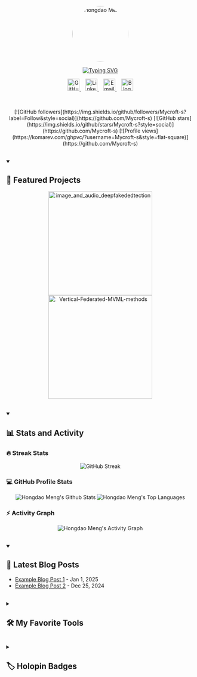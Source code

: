 <!-- Profile Header with Profile Picture -->
<p align="center">
  <a href="https://github.com/Mycroft-s">
    <!-- 此处使用 GitHub 头像（可根据需要更换为自己的头像链接） -->
    <img src="https://avatars.githubusercontent.com/Mycroft-s" alt="Hongdao Meng" width="150" style="border-radius: 50%;"/>
  </a>
</p>

<!-- Typing SVG -->
<p align="center">
  <!-- 使用 readme-typing-svg 动态打字效果 -->
  <a href="https://github.com/DenverCoder1/readme-typing-svg">
    <img src="https://readme-typing-svg.demolab.com/?lines=Full-stack%20developer;Passionate%20about%20coding;Innovating%20with%20technology;Always%20learning&font=Fira%20Code&center=true&width=440&height=45&color=F75C7E&vCenter=true&pause=1000&size=22" alt="Typing SVG"/>
  </a>
</p>

<!-- Social Icons Section -->
<p align="center">
  <a href="https://github.com/Mycroft-s">
    <img width="32" alt="GitHub" title="GitHub" src="https://cdn.jsdelivr.net/gh/devicons/devicon/icons/github/github-original.svg"/>
  </a>
  &#8287;&#8287;
  <a href="https://linkedin.com/in/hongdao-meng-70222b306">
    <img width="32" alt="LinkedIn" title="LinkedIn" src="https://cdn.jsdelivr.net/gh/devicons/devicon/icons/linkedin/linkedin-original.svg"/>
  </a>
  &#8287;&#8287;
  <a href="mailto:mycrofthd@gmail.com">
    <img width="32" alt="Email" title="Email" src="https://cdn.jsdelivr.net/gh/devicons/devicon/icons/gmail/gmail-original.svg"/>
  </a>
  &#8287;&#8287;
  <a href="https://menghongdao.com">
    <img width="32" alt="Blog" title="Blog" src="https://img.shields.io/badge/Blog-FF5722?style=for-the-badge&logo=blogger&logoColor=white"/>
  </a>
</p>

<br/>

<!-- Social Badges (动态指标) -->
<p align="center">
  [![GitHub followers](https://img.shields.io/github/followers/Mycroft-s?label=Follow&style=social)](https://github.com/Mycroft-s)
  [![GitHub stars](https://img.shields.io/github/stars/Mycroft-s?style=social)](https://github.com/Mycroft-s)
  [![Profile views](https://komarev.com/ghpvc/?username=Mycroft-s&style=flat-square)](https://github.com/Mycroft-s)
</p>

<br/>

<!-- Featured Projects -->
<details open>
  <summary><h2>🚀 Featured Projects</h2></summary>
  <p align="center">
    <a href="https://github.com/Mycroft-s/image_and_audio_deepfakededtection">
      <img width="278" src="https://github-readme-stats.vercel.app/api/pin/?username=Mycroft-s&repo=image_and_audio_deepfakededtection&theme=react&hide_border=true" alt="image_and_audio_deepfakededtection"/>
    </a>
    <a href="https://github.com/Mycroft-s/Vertical-Federated-MVML-methods">
      <img width="278" src="https://github-readme-stats.vercel.app/api/pin/?username=Mycroft-s&repo=Vertical-Federated-MVML-methods&theme=react&hide_border=true" alt="Vertical-Federated-MVML-methods"/>
    </a>
  </p>
</details>

<br/>

<!-- GitHub Stats and Activity -->
<details open>
  <summary><h2>📊 Stats and Activity</h2></summary>

  <!-- Streak Stats -->
  <h3>🔥 Streak Stats</h3>
  <p align="center">
    <img src="https://github-readme-streak-stats.herokuapp.com/?user=Mycroft-s&theme=radical&hide_border=true" alt="GitHub Streak" />
  </p>

  <!-- GitHub Profile Stats & Top Languages -->
  <h3>💻 GitHub Profile Stats</h3>
  <p align="center">
    <img alt="Hongdao Meng's Github Stats" src="https://github-readme-stats.vercel.app/api/?username=Mycroft-s&show_icons=true&include_all_commits=true&count_private=true&theme=react&hide_border=true" />
    <img alt="Hongdao Meng's Top Languages" src="https://github-readme-stats.vercel.app/api/top-langs/?username=Mycroft-s&langs_count=8&layout=compact&theme=react&hide_border=true" />
  </p>

  <!-- Activity Graph -->
  <h3>⚡ Activity Graph</h3>
  <p align="center">
    <img alt="Hongdao Meng's Activity Graph" src="https://github-readme-activity-graph.vercel.app/graph/?username=Mycroft-s&bg_color=1F222E&color=F8D866&line=F85D7F&point=FFFFFF&hide_border=true" />
  </p>
</details>

<br/>

<!-- Latest Blog Posts -->
<details open>
  <summary><h2>📝 Latest Blog Posts</h2></summary>
  <!-- 此处内容可通过 GitHub Actions 自动更新 -->
  <ul>
    <li><a href="https://menghongdao.com/blog-post-1">Example Blog Post 1</a> - Jan 1, 2025</li>
    <li><a href="https://menghongdao.com/blog-post-2">Example Blog Post 2</a> - Dec 25, 2024</li>
  </ul>
</details>

<br/>

<!-- My Favorite Tools -->
<details>
  <summary><h2>🛠️ My Favorite Tools</h2></summary>
  <p>
    <img alt="JavaScript" src="https://img.shields.io/badge/JavaScript-F7DF1E?style=for-the-badge&logo=javascript&logoColor=black">
    <img alt="TypeScript" src="https://img.shields.io/badge/TypeScript-3178C6?style=for-the-badge&logo=typescript&logoColor=white">
    <img alt="Python" src="https://img.shields.io/badge/Python-3776AB?style=for-the-badge&logo=python&logoColor=white">
    <img alt="Java" src="https://img.shields.io/badge/Java-007396?style=for-the-badge&logo=java&logoColor=white">
    <img alt="React" src="https://img.shields.io/badge/React-20232A?style=for-the-badge&logo=react&logoColor=61DAFB">
    <img alt="Node.js" src="https://img.shields.io/badge/Node.js-339933?style=for-the-badge&logo=nodedotjs&logoColor=white">
    <img alt="Docker" src="https://img.shields.io/badge/Docker-2496ED?style=for-the-badge&logo=docker&logoColor=white">
    <img alt="AWS" src="https://img.shields.io/badge/AWS-232F3E?style=for-the-badge&logo=amazon-aws&logoColor=white">
    <img alt="Git" src="https://img.shields.io/badge/Git-F05032?style=for-the-badge&logo=git&logoColor=white">
    <img alt="Linux" src="https://img.shields.io/badge/Linux-FCC624?style=for-the-badge&logo=linux&logoColor=black">
    <img alt="MySQL" src="https://img.shields.io/badge/MySQL-4479A1?style=for-the-badge&logo=mysql&logoColor=white">
    <img alt="Redis" src="https://img.shields.io/badge/Redis-DC382D?style=for-the-badge&logo=redis&logoColor=white">
  </p>
</details>

<br/>

<!-- Holopin Badges (如果你有的话) -->
<details>
  <summary><h2>🏷️ Holopin Badges</h2></summary>
  <p align="center">
    <a href="https://holopin.io/@hongdaomeng">
      <img src="https://holopin.me/hongdaomeng" alt="@hongdaomeng's Holopin board"/>
    </a>
  </p>
</details>

